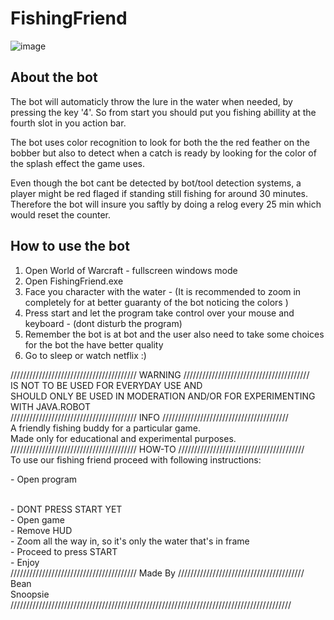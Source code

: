 # FishingFriend
![image](https://user-images.githubusercontent.com/78900612/150030165-08816228-09a1-4925-86de-bdfb9ac89b58.png)

## About the bot

The bot will automaticly throw the lure in the water when needed, by pressing the key '4'. So from start you should put you fishing abillity at the fourth slot in you action bar.


The bot uses color recognition to look for both the the red feather on the bobber but also to detect when a catch is ready by looking for the color of the splash effect the game uses.

Even though the bot cant be detected by bot/tool detection systems, a player might be red flaged if standing still fishing for around 30 minutes. Therefore the bot will insure you saftly by doing a relog every 25 min which would reset the counter. 

## How to use the bot

1. Open World of Warcraft - fullscreen windows mode
2. Open FishingFriend.exe
3. Face you character with the water - (It is recommended to zoom in completely for at better guaranty of the bot noticing the colors )
4. Press start and let the program take control over your mouse and keyboard - (dont disturb the program) 
5. Remember the bot is at bot and the user also need to take some choices for the bot the have better quality
6. Go to sleep or watch netflix :)

//////////////////////////////////////// WARNING ////////////////////////////////////////
<br />
IS NOT TO BE USED FOR EVERYDAY USE AND 
<br />
SHOULD ONLY BE USED IN MODERATION AND/OR FOR EXPERIMENTING WITH JAVA.ROBOT
<br />
//////////////////////////////////////// INFO ////////////////////////////////////////
<br />
A friendly fishing buddy for a particular game.
<br />
Made only for educational and experimental purposes.
<br />
//////////////////////////////////////// HOW-TO ////////////////////////////////////////
<br />
To use our fishing friend proceed with following instructions:
<br />
<p>- Open program</p>
<br />
- DONT PRESS START YET
<br />
- Open game
<br />
- Remove HUD
<br />
- Zoom all the way in, so it's only the water that's in frame
<br />
- Proceed to press START
<br />
- Enjoy
<br />
//////////////////////////////////////// Made By ////////////////////////////////////////
<br />
Bean
<br />
Snoopsie
<br />
/////////////////////////////////////////////////////////////////////////////////////////
<br />
